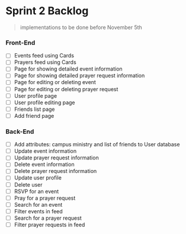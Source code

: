 <!-- @format -->

# Sprint 2 Backlog

> implementations to be done before November 5th

### Front-End

- [ ] Events feed using Cards
- [ ] Prayers feed using Cards
- [ ] Page for showing detailed event information
- [ ] Page for showing detailed prayer request information
- [ ] Page for editing or deleting event
- [ ] Page for editing or deleting prayer request
- [ ] User profile page
- [ ] User profile editing page
- [ ] Friends list page
- [ ] Add friend page

### Back-End

- [ ] Add attributes: campus ministry and list of friends to User database
- [ ] Update event information
- [ ] Update prayer request information
- [ ] Delete event information
- [ ] Delete prayer request information
- [ ] Update user profile
- [ ] Delete user
- [ ] RSVP for an event
- [ ] Pray for a prayer request
- [ ] Search for an event
- [ ] Filter events in feed
- [ ] Search for a prayer request
- [ ] Filter prayer requests in feed
